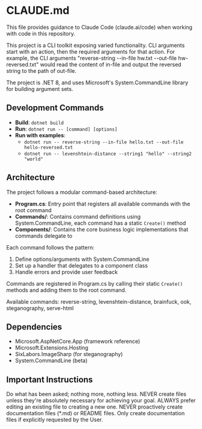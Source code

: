 # CLAUDE.md

This file provides guidance to Claude Code (claude.ai/code) when working with code in this repository.

This project is a CLI toolkit exposing varied functionality.
CLI arguments start with an action, then the required arguments for that action.
For example, the CLI arguments "reverse-string --in-file hw.txt --out-file hw-reversed.txt" would read the content of in-file and output the reversed string to the path of out-file.

The project is .NET 8, and uses Microsoft's System.CommandLine library for building argument sets.

## Development Commands

- **Build**: `dotnet build`
- **Run**: `dotnet run -- [command] [options]`
- **Run with examples**: 
  - `dotnet run -- reverse-string --in-file hello.txt --out-file hello-reversed.txt`
  - `dotnet run -- levenshtein-distance --string1 "hello" --string2 "world"`

## Architecture

The project follows a modular command-based architecture:

- **Program.cs**: Entry point that registers all available commands with the root command
- **Commands/**: Contains command definitions using System.CommandLine, each command has a static `Create()` method
- **Components/**: Contains the core business logic implementations that commands delegate to

Each command follows the pattern:
1. Define options/arguments with System.CommandLine
2. Set up a handler that delegates to a component class
3. Handle errors and provide user feedback

Commands are registered in Program.cs by calling their static `Create()` methods and adding them to the root command.

Available commands: reverse-string, levenshtein-distance, brainfuck, ook, steganography, serve-html

## Dependencies

- Microsoft.AspNetCore.App (framework reference)
- Microsoft.Extensions.Hosting
- SixLabors.ImageSharp (for steganography)
- System.CommandLine (beta)

## Important Instructions

Do what has been asked; nothing more, nothing less.
NEVER create files unless they're absolutely necessary for achieving your goal.
ALWAYS prefer editing an existing file to creating a new one.
NEVER proactively create documentation files (*.md) or README files. Only create documentation files if explicitly requested by the User.